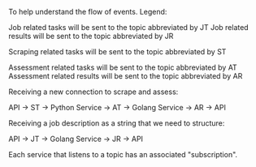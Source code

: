 To help understand the flow of events. Legend:

Job related tasks will be sent to the topic abbreviated by JT
Job related results will be sent to the topic abbreviated by JR

Scraping related tasks will be sent to the topic abbreviated by ST

Assessment related tasks will be sent to the topic abbreviated by AT
Assessment related results will be sent to the topic abbreviated by AR

Receiving a new connection to scrape and assess:

API -> ST -> Python Service -> AT -> Golang Service -> AR -> API

Receiving a job description as a string that we need to structure:

API -> JT -> Golang Service -> JR -> API

Each service that listens to a topic has an associated "subscription".
